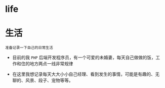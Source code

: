# life

生活
===

`
	准备记录一下自己的日常生活
`

- 目前的我 `PHP` 后端开发程序员，有一个可爱的未婚妻，每天自己做做的饭，工作和住的地方两点一线非常规律

- 在这里我想记录每天大大小小自己经理、看到发生的事情，可能是有趣的、无聊的、风景、段子、宠物等等。